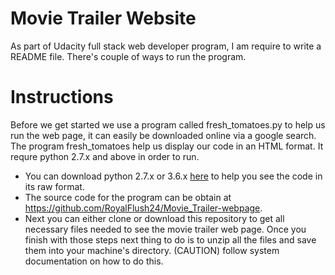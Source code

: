# Movie Trailer Website
As part of Udacity full stack web developer program, I am require to write a README file. There's couple of ways to run the program.
# Instructions
Before we get started we use a program called fresh_tomatoes.py to help us run the web page, it can easily be downloaded online via a google search. The program fresh_tomatoes help us display our code in an HTML format. It requre python 2.7.x and above in order to run. 
* You can download python 2.7.x or 3.6.x [here](https://www.python.org/downloads/) to help you see the code in its raw format. 
* The source code for the program can be obtain at https://github.com/RoyalFlush24/Movie_Trailer-webpage.
* Next you can either clone or download this repository to get all necessary files needed to see the movie trailer web page.
Once you finish with those steps next thing to do is to unzip all the files and save them into your machine's directory. (CAUTION) follow system documentation on how to do this.
